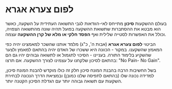 
# לפום צערא אגרא

בעולם ההשקעות **סיכון** מתייחס לאי-הוודאות לגבי התשואה העתידית על השקעה, כאשר הוא מבטא את ההסתברות שתשואת ההשקעה בפועל תהיה שונה מהתשואה הצפויה, וכולל את האפשרות לסטייה שלילית ואף **הפסד חלקי או מלא של קרן ההשקעה** עצמה. 

הביטוי **לפום צערא אגרא**  (אבות ה', כ"ג) מלמד אותנו שהשכר למאמצינו יהיה כפי המאמץ שהשקענו. במקור - הכוונה היא  ששכרו של האדם יהיה בהתאם למאמץ ולצער שהשקיע בלימוד התורה. בעניינו - הסיכוי לתגמול או לתשואה גבוהים יהיו גם הם בהתאם לסיכון שלקחנו על עצמינו לצורך ההשקעה. אם תרצו: "No Pain- No Gain".

בשל החשיבות הרבה בהבנת המונח סיכון חלק זה כולו מוקדש להבנת המונח סיכון, למדידה נכונה שלו (בהתאם לתפיסה שלנו כמובן) ובמציאת הדרך הנכונה לבחירת השקעות עם תשואה גבוהה יותר עם הגדלת הסיכון הקטנה יותר.
